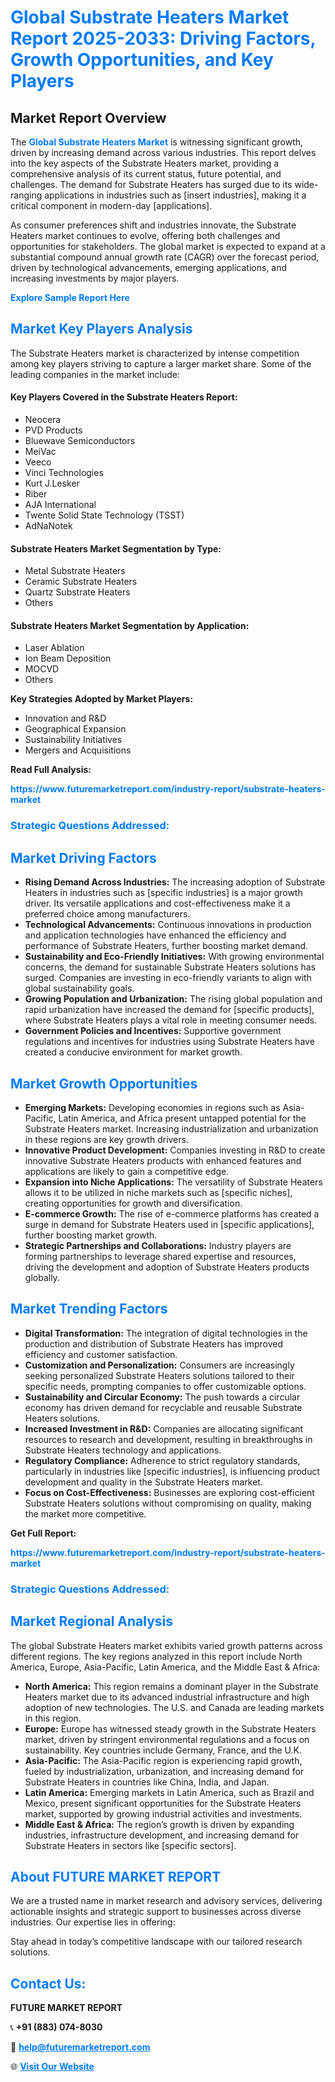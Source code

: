 <h1 style="color: #007BFF;">Global Substrate Heaters Market Report 2025-2033: Driving Factors, Growth Opportunities, and Key Players</h1>

<section id="overview">
<h2>Market Report Overview</h2>
<p>The <a href="https://www.futuremarketreport.com/industry-report/substrate-heaters-market" style="color: #007BFF; text-decoration: none;"><strong>Global Substrate Heaters Market</strong></a> is witnessing significant growth, driven by increasing demand across various industries. This report delves into the key aspects of the Substrate Heaters market, providing a comprehensive analysis of its current status, future potential, and challenges. The demand for Substrate Heaters has surged due to its wide-ranging applications in industries such as [insert industries], making it a critical component in modern-day [applications].</p>
<p>As consumer preferences shift and industries innovate, the Substrate Heaters market continues to evolve, offering both challenges and opportunities for stakeholders. The global market is expected to expand at a substantial compound annual growth rate (CAGR) over the forecast period, driven by technological advancements, emerging applications, and increasing investments by major players.</p>
</section>

<section id="overview">
<p><a href="https://www.futuremarketreport.com/request-sample/reportId=89106" style="color: #007BFF; text-decoration: none;"><strong>Explore Sample Report Here</strong></a></p>
</section>

<section id="key-players">
<h2 style="color: #007BFF;">Market Key Players Analysis</h2>
<p>The Substrate Heaters market is characterized by intense competition among key players striving to capture a larger market share. Some of the leading companies in the market include:</p>
<h4>Key Players Covered in the Substrate Heaters Report:</h4>
<ul><li>Neocera</li><li>PVD Products</li><li>Bluewave Semiconductors</li><li>MeiVac</li><li>Veeco</li><li>Vinci Technologies</li><li>Kurt J.Lesker</li><li>Riber</li><li>AJA International</li><li>Twente Solid State Technology (TSST)</li><li>AdNaNotek</li></ul>
<h4>Substrate Heaters Market Segmentation by Type:</h4>
<ul><li>Metal Substrate Heaters</li><li>Ceramic Substrate Heaters</li><li>Quartz Substrate Heaters</li><li>Others</li></ul>

<h4>Substrate Heaters Market Segmentation by Application:</h4>
<ul><li>Laser Ablation</li><li>Ion Beam Deposition</li><li>MOCVD</li><li>Others</li></ul>
<p><strong>Key Strategies Adopted by Market Players:</strong></p>
<ul>
<li>Innovation and R&D</li>
<li>Geographical Expansion</li>
<li>Sustainability Initiatives</li>
<li>Mergers and Acquisitions</li>
</ul>
</section>

<section>
<p><strong>Read Full Analysis: </strong></p><a href="https://www.futuremarketreport.com/industry-report/substrate-heaters-market" style="color: #007BFF; text-decoration: none;"><strong>https://www.futuremarketreport.com/industry-report/substrate-heaters-market</strong></a>
<h3 style="color: #007BFF;">Strategic Questions Addressed:</h3>
</section>

<section id="driving-factors">
<h2 style="color: #007BFF;">Market Driving Factors</h2>
<ul>
<li><strong>Rising Demand Across Industries:</strong> The increasing adoption of Substrate Heaters in industries such as [specific industries] is a major growth driver. Its versatile applications and cost-effectiveness make it a preferred choice among manufacturers.</li>
<li><strong>Technological Advancements:</strong> Continuous innovations in production and application technologies have enhanced the efficiency and performance of Substrate Heaters, further boosting market demand.</li>
<li><strong>Sustainability and Eco-Friendly Initiatives:</strong> With growing environmental concerns, the demand for sustainable Substrate Heaters solutions has surged. Companies are investing in eco-friendly variants to align with global sustainability goals.</li>
<li><strong>Growing Population and Urbanization:</strong> The rising global population and rapid urbanization have increased the demand for [specific products], where Substrate Heaters plays a vital role in meeting consumer needs.</li>
<li><strong>Government Policies and Incentives:</strong> Supportive government regulations and incentives for industries using Substrate Heaters have created a conducive environment for market growth.</li>
</ul>
</section>

<section id="growth-opportunities">
<h2 style="color: #007BFF;">Market Growth Opportunities</h2>
<ul>
<li><strong>Emerging Markets:</strong> Developing economies in regions such as Asia-Pacific, Latin America, and Africa present untapped potential for the Substrate Heaters market. Increasing industrialization and urbanization in these regions are key growth drivers.</li>
<li><strong>Innovative Product Development:</strong> Companies investing in R&D to create innovative Substrate Heaters products with enhanced features and applications are likely to gain a competitive edge.</li>
<li><strong>Expansion into Niche Applications:</strong> The versatility of Substrate Heaters allows it to be utilized in niche markets such as [specific niches], creating opportunities for growth and diversification.</li>
<li><strong>E-commerce Growth:</strong> The rise of e-commerce platforms has created a surge in demand for Substrate Heaters used in [specific applications], further boosting market growth.</li>
<li><strong>Strategic Partnerships and Collaborations:</strong> Industry players are forming partnerships to leverage shared expertise and resources, driving the development and adoption of Substrate Heaters products globally.</li>
</ul>
</section>

<section id="trending-factors">
<h2 style="color: #007BFF;">Market Trending Factors</h2>
<ul>
<li><strong>Digital Transformation:</strong> The integration of digital technologies in the production and distribution of Substrate Heaters has improved efficiency and customer satisfaction.</li>
<li><strong>Customization and Personalization:</strong> Consumers are increasingly seeking personalized Substrate Heaters solutions tailored to their specific needs, prompting companies to offer customizable options.</li>
<li><strong>Sustainability and Circular Economy:</strong> The push towards a circular economy has driven demand for recyclable and reusable Substrate Heaters solutions.</li>
<li><strong>Increased Investment in R&D:</strong> Companies are allocating significant resources to research and development, resulting in breakthroughs in Substrate Heaters technology and applications.</li>
<li><strong>Regulatory Compliance:</strong> Adherence to strict regulatory standards, particularly in industries like [specific industries], is influencing product development and quality in the Substrate Heaters market.</li>
<li><strong>Focus on Cost-Effectiveness:</strong> Businesses are exploring cost-efficient Substrate Heaters solutions without compromising on quality, making the market more competitive.</li>
</ul>
</section>

<section>
<p><strong>Get Full Report: </strong></p><a href="https://www.futuremarketreport.com/industry-report/substrate-heaters-market" style="color: #007BFF; text-decoration: none;"><strong>https://www.futuremarketreport.com/industry-report/substrate-heaters-market</strong></a>
<h3 style="color: #007BFF;">Strategic Questions Addressed:</h3>
</section>


<section id="regional-analysis">
<h2 style="color: #007BFF;">Market Regional Analysis</h2>
<p>The global Substrate Heaters market exhibits varied growth patterns across different regions. The key regions analyzed in this report include North America, Europe, Asia-Pacific, Latin America, and the Middle East & Africa:</p>
<ul>
<li><strong>North America:</strong> This region remains a dominant player in the Substrate Heaters market due to its advanced industrial infrastructure and high adoption of new technologies. The U.S. and Canada are leading markets in this region.</li>
<li><strong>Europe:</strong> Europe has witnessed steady growth in the Substrate Heaters market, driven by stringent environmental regulations and a focus on sustainability. Key countries include Germany, France, and the U.K.</li>
<li><strong>Asia-Pacific:</strong> The Asia-Pacific region is experiencing rapid growth, fueled by industrialization, urbanization, and increasing demand for Substrate Heaters in countries like China, India, and Japan.</li>
<li><strong>Latin America:</strong> Emerging markets in Latin America, such as Brazil and Mexico, present significant opportunities for the Substrate Heaters market, supported by growing industrial activities and investments.</li>
<li><strong>Middle East & Africa:</strong> The region’s growth is driven by expanding industries, infrastructure development, and increasing demand for Substrate Heaters in sectors like [specific sectors].</li>
</ul>
</section>

<footer>
<h2 style="color: #007BFF;">About FUTURE MARKET REPORT</h2>
<p>We are a trusted name in market research and advisory services, delivering actionable insights and strategic support to businesses across diverse industries. Our expertise lies in offering:</p>

<p>Stay ahead in today’s competitive landscape with our tailored research solutions.</p>

<h2 style="color: #007BFF;">Contact Us:</h2>
<p><strong>FUTURE MARKET REPORT</strong></p>
<p>📞 <strong>+91 (883) 074-8030</strong></p>
<p>📧 <strong><a href="mailto:help@futuremarketreport.com" style="color: #007BFF;">help@futuremarketreport.com</a></strong></p>
<p>🌐 <strong><a href="https://www.futuremarketreport.com/" style="color: #007BFF;">Visit Our Website</a></strong></p>
</footer>